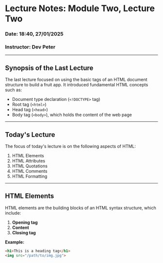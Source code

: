 # Lecture Notes: Module Two, Lecture Two  
### **Date**: 18:40, 27/01/2025  
### **Instructor**: Dev Peter  

---

## **Synopsis of the Last Lecture**  
The last lecture focused on using the basic tags of an HTML document structure to build a fruit app. It introduced fundamental HTML concepts such as:  
- Document type declaration (`<!DOCTYPE>` tag)  
- Root tag (`<html>`)  
- Head tag (`<head>`)  
- Body tag (`<body>`), which holds the content of the web page  

---

## **Today's Lecture**  
The focus of today's lecture is on the following aspects of HTML:  
1. HTML Elements  
2. HTML Attributes  
3. HTML Quotations  
4. HTML Comments  
5. HTML Formatting  

---

## **HTML Elements**  
HTML elements are the building blocks of an HTML syntax structure, which include:  
1. **Opening tag**  
2. **Content**  
3. **Closing tag**  

**Example:**  
```html  
<h1>This is a heading tag</h1>  
<img src="/path/to/img.jpg">
